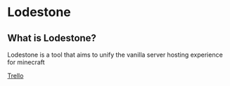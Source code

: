 # Lodestone

## What is Lodestone?

Lodestone is a tool that aims to unify the vanilla server hosting experience for minecraft

[Trello](https://trello.com/b/sCaSEPyU/lodestone)
